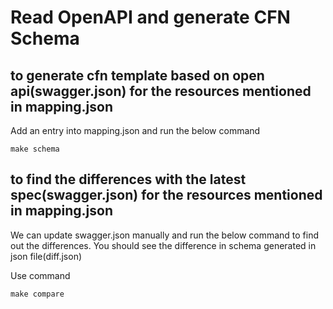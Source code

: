 # Read OpenAPI and generate CFN Schema

## to generate cfn template based on open api(swagger.json) for the resources  mentioned in mapping.json

Add an entry into mapping.json and run the below command

    make schema

## to find the differences with the latest spec(swagger.json) for the resources mentioned in mapping.json

We can update swagger.json manually and run the below command to find out the differences. You should see the difference in schema generated in json file(diff.json)

Use command

    make compare
